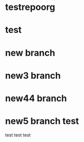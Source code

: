 # testrepoorg

# test

# new branch

# new3 branch

# new44 branch

# new5 branch test

test test test